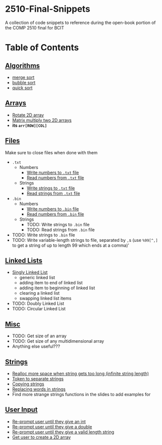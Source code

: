 # 2510-Final-Snippets
 A collection of code snippets to reference during the open-book portion of the COMP 2510 final for BCIT

# Table of Contents

## [Algorithms](Snippets/Algorithms)
- [merge sort](Snippets/Algorithms/Merge_Sort.c)
- [bubble sort](Snippets/Algorithms/Bubble_Sort.c)
- [quick sort](Snippets/Algorithms/Quick_Sort.c)

## [Arrays](Snippets/Arrays)
- [Rotate 2D array](Snippets/Arrays/Array_Rotate_2D.c)
- [Matrix multiply two 2D arrays](Snippets/Arrays/Array_Matrix_Multiply.c)
-  **its `arr[ROW][COL]`**

## [Files](Snippets/Files)
Make sure to close files when done with them
- `.txt`
  - Numbers
    - [Write numbers to `.txt` file](Snippets/Files/File_Numbers_txt_Write.c)
    - [Read numbers from `.txt` file](Snippets/Files/File_Numbers_txt_Read.c)
  - Strings
    - [Write strings to `.txt` file](Snippets/Files/File_Strings_txt_Write.c)
    - [Read strings from `.txt` file](Snippets/Files/File_Strings_txt_Read.c)
- `.bin`
  - Numbers
    - [Write numbers to `.bin` file](Snippets/Files/File_Numbers_bin_Write.c)
    - [Read numbers from `.bin` file](Snippets/Files/File_Numbers_bin_Read.c)
  - Strings
    - TODO: Write strings to `.bin` file
    - TODO: Read strings from `.bin` file
- TODO: Write strings to `.bin` file
- TODO: Write variable-length strings to file, separated by `,`s (use `%99[^,]` to get a string of up to length 99 which ends at a comma)'

## [Linked Lists](Snippets/Linked_List)
- [Singly Linked List](Snippets/Linked_List/Linked_List_Singly.c)
  - generic linked list
  - adding item to end of linked list
  - adding item to beginning of linked list
  - clearing a linked list
  - swapping linked list items
- TODO: Doubly Linked List
- TODO: Circular Linked List

## [Misc](Snippets/Misc)
- TODO: Get size of an array
- TODO: Get size of any multidimensional array
- Anything else useful???

## [Strings](Snippets/Strings)
- [Realloc more space when string gets too long (infinite string length)](Snippets/Strings/String_Infinite_Length.c)
- [Token to separate strings](Snippets/Strings/String_Token.c)
- [Copying strings](Snippets/Strings/String_Copying.c)
- [Replacing words in strings](Snippets/Strings/String_Replace_word.c)
- Find more strange strings functions in the slides to add examples for

## [User Input](Snippets/User_Input)
- [Re-prompt user until they give an int](Snippets/User_Input/Get_User_Int.c)
- [Re-prompt user until they give a double](Snippets/User_Input/Get_User_Double.c)
- [Re-prompt user until they give a valid length string](Snippets/User_Input/Get_User_String.c)
- [Get user to create a 2D array](Snippets/User_Input/Get_User_2D_Array.c)
